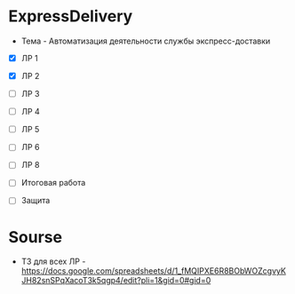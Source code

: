 
# ExpressDelivery
- Тема - Автоматизация деятельности службы экспресс-доставки

- [x] ЛР 1
- [x] ЛР 2
- [ ] ЛР 3
- [ ] ЛР 4
- [ ] ЛР 5
- [ ] ЛР 6
- [ ] ЛР 8

- [ ] Итоговая работа
- [ ] Защита

# Sourse
- ТЗ для всех ЛР - https://docs.google.com/spreadsheets/d/1_fMQIPXE6R8BObWOZcgvyKJH82snSPqXacoT3k5qgp4/edit?pli=1&gid=0#gid=0
